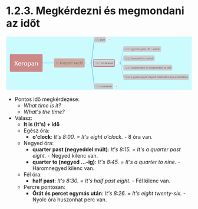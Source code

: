 # 1.2.3. Megkérdezni és megmondani az időt

![1.2](images/1.2.png)

* Pontos idő megkérdezése:
  * *What time is it?*
  * *What's the time?*
* Válasz:
  * **It is (It's) + idő**
  * Egész óra:
    * **o'clock**: *It's 8:00. = It's eight o'clock.* - 8 óra van.
  * Negyed óra:
    * **quarter past (negyeddel múlt)**: *It's 8:15. = It's a quarter past eight.* - Negyed kilenc van.
    * **quarter to (negyed ...-ig)**: *It's 8:45. = It's a quarter to nine.* - Háromnegyed kilenc van.
  * Fél óra:
    * **half past**: *It's 8:30. = It's half past eight.* - Fél kilenc van.
  * Percre pontosan:
    * **Órát és percet egymás után**: *It's 8:26. = It's eight twenty-six.* - Nyolc óra huszonhat perc van.
